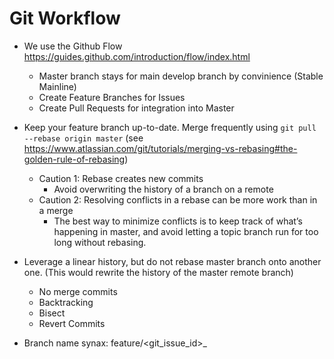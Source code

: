 # Git Workflow

* We use the Github Flow https://guides.github.com/introduction/flow/index.html
	* Master branch stays for main develop branch by convinience (Stable Mainline)
	* Create Feature Branches for Issues
	* Create Pull Requests for integration into Master


* Keep your feature branch up-to-date. Merge frequently using ```git pull --rebase origin master``` (see https://www.atlassian.com/git/tutorials/merging-vs-rebasing#the-golden-rule-of-rebasing)
	* Caution 1: Rebase creates new commits
		* Avoid overwriting the history of a branch on a remote
	* Caution 2: Resolving conflicts in a rebase can be more work than in a merge
		* The best way to minimize conflicts is to keep track of what’s happening in master, and avoid letting a topic branch run for too long without rebasing.

* Leverage a linear history, but do not rebase master branch onto another one. (This would rewrite the history of the master remote branch)
	* No merge commits
	* Backtracking
	* Bisect
	* Revert Commits

* Branch name synax: feature/<git_issue_id>_<branch-name>
